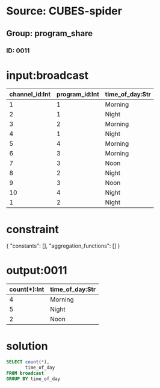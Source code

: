 # Source: CUBES-spider
## Group: program_share
### ID: 0011

# input:broadcast

| channel_id:Int | program_id:Int | time_of_day:Str |
|---|---|---|
| 1 | 1 | Morning |
| 2 | 1 | Night |
| 3 | 2 | Morning |
| 4 | 1 | Night |
| 5 | 4 | Morning |
| 6 | 3 | Morning |
| 7 | 3 | Noon |
| 8 | 2 | Night |
| 9 | 3 | Noon |
| 10 | 4 | Night |
| 1 | 2 | Night |

# constraint

{
  "constants": [],
  "aggregation_functions": []
}

# output:0011

| count(*):Int | time_of_day:Str |
|---|---|
| 4 | Morning |
| 5 | Night |
| 2 | Noon |

# solution

```sql
SELECT count(*),
       time_of_day
FROM broadcast
GROUP BY time_of_day
```
